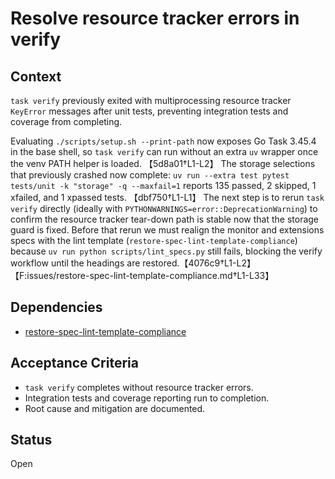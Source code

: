 # Resolve resource tracker errors in verify

## Context
`task verify` previously exited with multiprocessing resource tracker
`KeyError` messages after unit tests, preventing integration tests and
coverage from completing.

Evaluating `./scripts/setup.sh --print-path` now exposes Go Task 3.45.4 in the
base shell, so `task verify` can run without an extra `uv` wrapper once the
venv PATH helper is loaded. 【5d8a01†L1-L2】 The storage selections that
previously crashed now complete: `uv run --extra test pytest tests/unit -k
"storage" -q --maxfail=1` reports 135 passed, 2 skipped, 1 xfailed, and 1 xpassed
tests. 【dbf750†L1-L1】 The next step is to rerun `task verify` directly (ideally
with `PYTHONWARNINGS=error::DeprecationWarning`) to confirm the resource tracker
tear-down path is stable now that the storage guard is fixed. Before that rerun
we must realign the monitor and extensions specs with the lint template
(`restore-spec-lint-template-compliance`) because `uv run python
scripts/lint_specs.py` still fails, blocking the verify workflow until the
headings are restored.【4076c9†L1-L2】【F:issues/restore-spec-lint-template-compliance.md†L1-L33】

## Dependencies
- [restore-spec-lint-template-compliance](restore-spec-lint-template-compliance.md)

## Acceptance Criteria
- `task verify` completes without resource tracker errors.
- Integration tests and coverage reporting run to completion.
- Root cause and mitigation are documented.

## Status
Open
